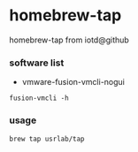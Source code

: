 # homebrew-tap
homebrew-tap from iotd@github


### software list
* vmware-fusion-vmcli-nogui
```
fusion-vmcli -h
```

### usage

```
brew tap usrlab/tap
```
